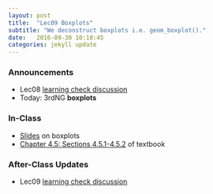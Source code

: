 ```yaml
---
layout: post
title:  "Lec09 Boxplots"
subtitle: "We deconstruct boxplots i.e. geom_boxplot()."
date:   2016-09-30 10:10:45
categories: jekyll update
---
```




### Announcements

* Lec08 <a href = "{{ site.baseurl }}/assets/LC/linegraph.html" target = "_blank">learning check discussion</a>
* Today: 3rdNG **boxplots**


### In-Class

* <a href = "{{ site.baseurl }}/assets/2-Data/boxplots.html" target = "_blank">Slides</a> on boxplots
* <a href = "https://rudeboybert.github.io/IntroStatDataSciences/4-viz.html#boxplots" target = "_blank">Chapter 4.5: Sections 4.5.1-4.5.2</a> of textbook


### After-Class Updates

* Lec09 <a href = "{{ site.baseurl }}/assets/LC/boxplots.html" target = "_blank">learning check discussion</a>
